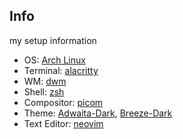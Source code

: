 ## Info
my setup information

* OS: [Arch Linux](https://archlinux.org/download/)
* Terminal: [alacritty](https://github.com/alacritty/alacritty)
* WM: [dwm](https://github.com/sembekov/dwm)
* Shell: [zsh](https://www.zsh.org/)
* Compositor: [picom](https://github.com/FT-Labs/picom)
* Theme: [Adwaita-Dark](https://www.gnome-look.org/p/1014995/), [Breeze-Dark](https://store.kde.org/p/1168533/)
* Text Editor: [neovim](https://github.com/neovim/neovim)
